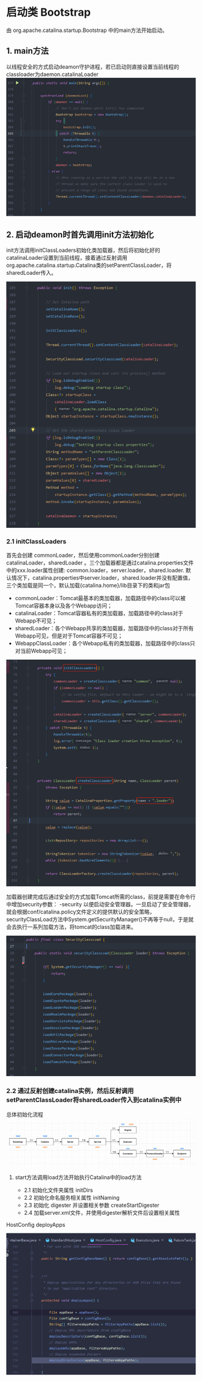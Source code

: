 
# 启动类 Bootstrap 
 由 org.apache.catalina.startup.Bootstrap 中的main方法开始启动。
## 1. main方法
以线程安全的方式启动deamon守护进程，若已启动则直接设置当前线程的classloader为daemon.catalinaLoader
  ![](images/2020-01-06-14-48-45.png)
## 2. 启动deamon时首先调用init方法初始化
init方法调用initClassLoaders初始化类加载器，然后将初始化好的catalinaLoader设置到当前线程，接着通过反射调用org.apache.catalina.startup.Catalina类的setParentClassLoader，将sharedLoader传入。

![](images/2020-01-06-15-08-51.png)
### 2.1  initClassLoaders
 首先会创建 commonLoader，然后使用commonLoader分别创建 catalinaLoader，sharedLoader 。三个加载器都是通过catalina.properties文件中的xxx.loader属性创建: common.loader，server.loader，shared.loader. 默认情况下，catalina.properties中server.loader，shared.loader并没有配置值，三个类加载是同一个，默认加载{catalina.home}/lib目录下的类和jar包
- commonLoader：Tomcat最基本的类加载器，加载路径中的class可以被Tomcat容器本身以及各个Webapp访问；
- catalinaLoader：Tomcat容器私有的类加载器，加载路径中的class对于Webapp不可见；
- sharedLoader：各个Webapp共享的类加载器，加载路径中的class对于所有Webapp可见，但是对于Tomcat容器不可见；
- WebappClassLoader：各个Webapp私有的类加载器，加载路径中的class只对当前Webapp可见；

![](images/2020-01-06-15-26-19.png)

加载器创建完成后通过安全的方式加载Tomcat所需的class，前提是需要在命令行中增加security参数： -security 以便启动安全管理器。一旦启动了安全管理器，就会根据conf/catalina.policy文件定义的提供默认的安全策略，securityClassLoad方法中System.getSecurityManager()不再等于null，于是就会去执行一系列加载方法，将tomcat的class加载进来。

![](images/2020-01-06-15-48-27.png)

### 2.2 通过反射创建catalina实例，然后反射调用setParentClassLoader将sharedLoader传入到catalina实例中


总体初始化流程
![](images/2020-01-06-23-35-31.png)

1. start方法调用load方法开始执行Catalina中的load方法

   - 2.1 初始化文件夹属性  initDirs
   - 2.2 初始化命名服务相关属性 initNaming
   - 2.3 初始化 digester 并设置相关参数 createStartDigester
   - 2.4 加载server.xml文件，并使用digester解析文件后设置相关属性


HostConfig  deployApps

![](images/2020-01-05-00-54-39.png)


